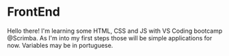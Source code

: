 # FrontEnd
Hello there!
I'm learning some HTML, CSS and JS with VS Coding bootcamp @Scrimba. As I'm into my first steps those will be simple applications for now.
Variables may be in portuguese.



